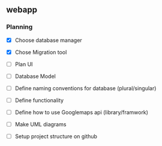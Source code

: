 ## webapp
### Planning
 - [x] Choose database manager
 - [x] Chose Migration tool
 - [ ] Plan UI
 - [ ] Database Model
 - [ ] Define naming conventions for database (plural/singular)
 - [ ] Define functionality
 - [ ] Define how to use Googlemaps api (library/framwork)
 - [ ] Make UML diagrams
 - [ ] Setup project structure on github

